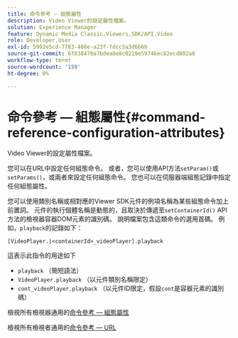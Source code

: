```yaml
---
title: 命令參考 — 組態屬性
description: Video Viewer的設定屬性檔案。
solution: Experience Manager
feature: Dynamic Media Classic,Viewers,SDK/API,Video
role: Developer,User
exl-id: 5992e5cd-7783-408e-a23f-fdcc3a3d6b69
source-git-commit: 6f838470a7bdea8e8c0219e59746ec82ecd802a8
workflow-type: tm+mt
source-wordcount: '159'
ht-degree: 0%

---
```


# 命令參考 — 組態屬性{#command-reference-configuration-attributes}

Video Viewer的設定屬性檔案。

您可以在URL中設定任何組態命令。 或者，您可以使用API方法`setParam()`或`setParams()`，或兩者來設定任何組態命令。 您也可以在伺服器端組態記錄中指定任何組態屬性。

您可以使用類別名稱或相對應的Viewer SDK元件的例項名稱為某些組態命令加上前置詞。 元件的執行個體名稱是動態的，且取決於傳遞至`setContainerId()` API方法的檢視器容器DOM元素的識別碼。 說明檔案包含這類命令的選用首碼。 例如，`playback`的記錄如下：

```
[VideoPlayer.|<containerId>_videoPlayer].playback
```

這表示此指令的用途如下

* `playback` （簡短語法）
* `VideoPlayer.playback` （以元件類別名稱限定）
* `cont_videoPlayer.playback` （以元件ID限定，假設`cont`是容器元素的識別碼）

檢視所有檢視器通用的[命令參考 — 組態屬性](../../../r-html5-viewer-20-cmdref-configattrib/r-html5-viewer-20-cmdref-configattrib.md#concept-850e0f2c49b949deb7cfbfd330d329bd)

檢視所有檢視者通用的[命令參考 — URL](../../../c-html5-viewer-20-cmdref-url/c-html5-viewer-20-cmdref-url.md#concept-9b337f349b7b406b8c33c7ee96b3e226)
